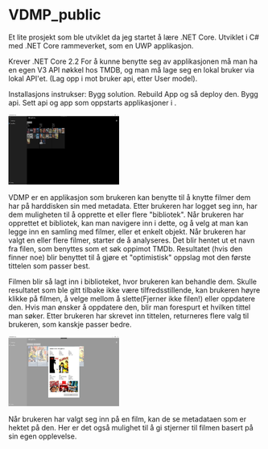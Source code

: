 # VDMP_public
Et lite prosjekt som ble utviklet da jeg startet å lære .NET Core.
Utviklet i C# med .NET Core rammeverket, som en UWP applikasjon.

Krever .NET Core 2.2
For å kunne benytte seg av applikasjonen må man ha en egen V3 API nøkkel hos TMDB, og man må lage seg en lokal bruker via lokal API'et.
(Lag opp i mot bruker api, etter User model).

Installasjons instrukser: 
Bygg solution. 
Rebuild App og så deploy den. 
Bygg api. Sett api og app som oppstarts applikasjoner i <Multiple Startup Projects>. 

<p>
    <img src="libSelection.jpg" width="220" height="140" />
</p>

<p>
VDMP er en applikasjon som brukeren kan benytte til å knytte filmer dem har på harddisken sin med metadata. 
Etter brukeren har logget seg inn, har dem muligheten til å opprette et eller flere "bibliotek". 
Når brukeren har opprettet et bibliotek, kan man navigere inn i dette, og å velg at man kan legge inn en samling med filmer, eller et enkelt objekt. 
Når brukeren har valgt en eller flere filmer, starter de å analyseres. Det blir hentet ut et navn fra filen, som benyttes som et søk oppimot TMDb. Resultatet (hvis den finner noe) blir benyttet til å gjøre et "optimistisk" oppslag mot den første tittelen som passer best.  </p>
<p>
Filmen blir så lagt inn i biblioteket, hvor brukeren kan behandle dem. 
Skulle resultatet som ble gitt tilbake ikke være tilfredsstillende, kan brukeren høyre klikke på filmen, å velge mellom å slette(Fjerner ikke filen!) eller oppdatere den. 
Hvis man ønsker å oppdatere den, blir man forespurt et hvilken tittel man søker. Etter brukeren har skrevet inn tittelen, returneres flere valg til brukeren, som kanskje passer bedre. 
</p>
<p>
    <img src="libUpdate.jpg" width="220" height="140" />
</p>
 
Når brukeren har valgt seg inn på en film, kan de se metadataen som er hektet på den. Her er det også mulighet til å gi stjerner til filmen basert på sin egen opplevelse. 
